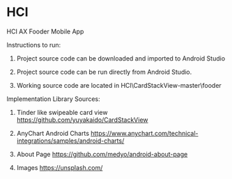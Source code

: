 # HCI
HCI AX Fooder Mobile App 

Instructions to run: 

  1) Project source code can be downloaded and imported to Android Studio
  
  2) Project source code can be run directly from Android Studio. 
  
  3) Working source code are located in HCI\CardStackView-master\fooder


Implementation Library Sources: 
  1) Tinder like swipeable card view 
  https://github.com/yuyakaido/CardStackView
  
  2) AnyChart Android Charts 
  https://www.anychart.com/technical-integrations/samples/android-charts/
  
  3) About Page
  https://github.com/medyo/android-about-page
  
  4) Images 
  https://unsplash.com/





